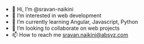 - 👋 Hi, I’m @sravan-naikini
- 👀 I’m interested in web development
- 🌱 I’m currently learning Angular, Javascript, Python
- 💞️ I’m looking to collaborate on web projects
- 📫 How to reach me sravan.naikini@absyz.com

<!---
sravan-naikini/sravan-naikini is a ✨ special ✨ repository because its `README.md` (this file) appears on your GitHub profile.
You can click the Preview link to take a look at your changes.
--->
